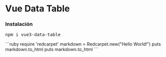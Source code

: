 # Vue Data Table

<h3>Instalación</h3>
<pre>npm i vue3-data-table</pre>
```ruby
require 'redcarpet'
markdown = Redcarpet.new("Hello World!")
puts markdown.to_html
puts markdown.to_html
```
